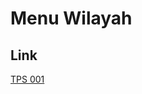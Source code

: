 # Menu Wilayah

## Link

[TPS 001](https://github.com/gigit-pemilu/pemilu-2024-91-papua/tree/main/pilpres/hitung-suara/sub/91-papua/sub/06-biak-numfor/sub/10-padaido/sub/2021-kanai/sub/001-tps)


